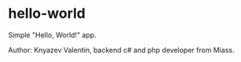 # hello-world
Simple "Hello, World!" app.

Author: Knyazev Valentin, backend c# and php developer from Miass.
